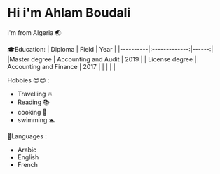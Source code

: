 # Hi i'm Ahlam Boudali

i'm from Algeria 🌏

🎓Education: | Diploma | Field | Year | |----------|:-------------:|------:|
|Master degree | Accounting and Audit | 2019 | | License degree | Accounting and
Finance | 2017 | | | | |

Hobbies 😍😍 :

- Travelling 🔥
- Reading 📚
- cooking 🍜
- swimming 🏊

📕Languages :

- Arabic
- English
- French
